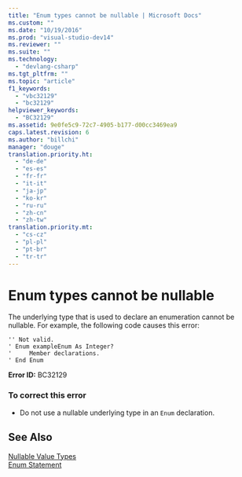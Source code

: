```yaml
---
title: "Enum types cannot be nullable | Microsoft Docs"
ms.custom: ""
ms.date: "10/19/2016"
ms.prod: "visual-studio-dev14"
ms.reviewer: ""
ms.suite: ""
ms.technology: 
  - "devlang-csharp"
ms.tgt_pltfrm: ""
ms.topic: "article"
f1_keywords: 
  - "vbc32129"
  - "bc32129"
helpviewer_keywords: 
  - "BC32129"
ms.assetid: 9e0fe5c9-72c7-4905-b177-d00cc3469ea9
caps.latest.revision: 6
ms.author: "billchi"
manager: "douge"
translation.priority.ht: 
  - "de-de"
  - "es-es"
  - "fr-fr"
  - "it-it"
  - "ja-jp"
  - "ko-kr"
  - "ru-ru"
  - "zh-cn"
  - "zh-tw"
translation.priority.mt: 
  - "cs-cz"
  - "pl-pl"
  - "pt-br"
  - "tr-tr"
---
```

# Enum types cannot be nullable
The underlying type that is used to declare an enumeration cannot be nullable. For example, the following code causes this error:  
  
```vb#  
'' Not valid.  
' Enum exampleEnum As Integer?  
'     Member declarations.  
' End Enum  
```  
  
 **Error ID:** BC32129  
  
### To correct this error  
  
-   Do not use a nullable underlying type in an `Enum` declaration.  
  
## See Also  
 [Nullable Value Types](../Topic/Nullable%20Value%20Types%20\(Visual%20Basic\).md)   
 [Enum Statement](../Topic/Enum%20Statement%20\(Visual%20Basic\).md)